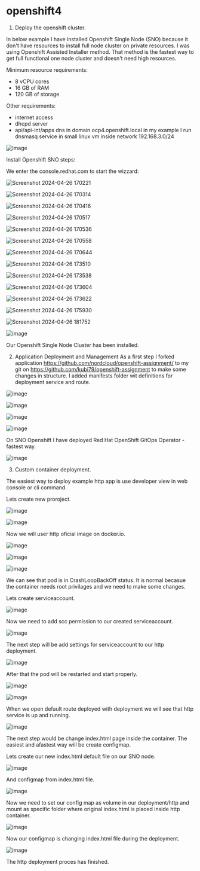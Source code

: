 # openshift4
1. Deploy the openshift cluster.

In below example I have installed Openshift Single Node (SNO) because it don't have resources to install full node cluster on private resources. I was using Openshift Assisted Installer method.
That method is the fastest way to get full functional one node cluster and doesn't need high resources.

Minimum resource requirements:
- 8 vCPU cores
- 16 GB of RAM
- 120 GB of storage

Other requirements:
- internet access
- dhcpd server
- api/api-int/apps dns in domain ocp4.openshift.local
  in my example I run dnsmasq service in small linux vm inside network 192.168.3.0/24
  
 ![image](https://github.com/kubi79/openshift4/assets/168208701/666a9212-5980-47dc-b8c0-f0d2ce277577)

 Install Openshift SNO steps:
 
 We enter the console.redhat.com to start the wizzard:

 ![Screenshot 2024-04-26 170221](https://github.com/kubi79/openshift4/assets/168208701/4d176c2d-8439-47d6-89e1-0d44fd315826)

 ![Screenshot 2024-04-26 170314](https://github.com/kubi79/openshift4/assets/168208701/1d519f4a-a5fd-404f-ada4-f4c16f72037f)

 ![Screenshot 2024-04-26 170416](https://github.com/kubi79/openshift4/assets/168208701/bd498817-2d9e-4667-93dc-838110274b07)

 ![Screenshot 2024-04-26 170517](https://github.com/kubi79/openshift4/assets/168208701/6ba353ff-49ca-4cf4-9f18-abb7e91a087a)

 ![Screenshot 2024-04-26 170536](https://github.com/kubi79/openshift4/assets/168208701/9d1a1744-5ed3-4036-bbf6-4aab6634cb39)

 ![Screenshot 2024-04-26 170558](https://github.com/kubi79/openshift4/assets/168208701/a1b6145d-75ca-41b1-aea1-920cfec22d4a)

 ![Screenshot 2024-04-26 170644](https://github.com/kubi79/openshift4/assets/168208701/9eefaaa5-33f3-472b-abf7-54cd9c960f49)

 ![Screenshot 2024-04-26 173510](https://github.com/kubi79/openshift4/assets/168208701/e3a5daf9-a756-4303-8741-534279b7567f)

 ![Screenshot 2024-04-26 173538](https://github.com/kubi79/openshift4/assets/168208701/9453d2a3-decc-49b2-97bd-8e57308463fc)

 ![Screenshot 2024-04-26 173604](https://github.com/kubi79/openshift4/assets/168208701/d11a2755-6479-47b7-b8b9-7eb0938314e9)

 ![Screenshot 2024-04-26 173622](https://github.com/kubi79/openshift4/assets/168208701/2e9bee43-1322-4f01-8f4c-fb6108957399)

 ![Screenshot 2024-04-26 175930](https://github.com/kubi79/openshift4/assets/168208701/f9eeb1de-9444-499c-b363-5be5738b36ab)

 ![Screenshot 2024-04-26 181752](https://github.com/kubi79/openshift4/assets/168208701/4cdcbd32-4dbd-4e54-b64a-ad9339a2c96e)

 ![image](https://github.com/kubi79/openshift4/assets/168208701/44e6407c-2823-4bd4-bb25-d0cde0a81361)

 Our Openshift Single Node Cluster has been installed.

2. Application Deployment and Management
As a first step I forked application https://github.com/nordcloud/openshift-assignment/ to my git on https://github.com/kubi79/openshift-assignment
to make some changes in structure. I added manifests folder wit definitions for deployment service and route.

![image](https://github.com/kubi79/openshift4/assets/168208701/5e4eed1f-7768-40f3-8fbe-24e1463600b8)

![image](https://github.com/kubi79/openshift4/assets/168208701/5257aabc-06ad-43c3-9ce1-5ce06bc2afd1)

![image](https://github.com/kubi79/openshift4/assets/168208701/09bbfeb2-9932-4782-a087-a50648416ecc)

![image](https://github.com/kubi79/openshift4/assets/168208701/25576dce-5c63-44df-812d-4f168d6d145b)






On SNO Openshift I have deployed Red Hat OpenShift GitOps Operator - fastest way.

![image](https://github.com/kubi79/openshift4/assets/168208701/c3ed32cf-3b31-4d5f-8290-5f5be591e341)




   

3. Custom container deployment.

 The easiest way to deploy example http app is use developer view in web console or cli command.

 Lets create new proroject.

 ![image](https://github.com/kubi79/openshift4/assets/168208701/b35d48f6-10e6-447e-92aa-f932abc919f1)

 ![image](https://github.com/kubi79/openshift4/assets/168208701/712bd03c-75fc-42cc-b349-091d03e9eec6)

 Now we will user http oficial image on docker.io.

 ![image](https://github.com/kubi79/openshift4/assets/168208701/5991e3c5-5850-4237-a8c7-37e6c3a657a6)

 ![image](https://github.com/kubi79/openshift4/assets/168208701/46d0bc8f-f285-4892-bca5-7a7ddf1fcb77)

 ![image](https://github.com/kubi79/openshift4/assets/168208701/c15dbf4a-fd3b-4f96-8c32-9feed7b1cf0b)

 We can see that pod is in CrashLoopBackOff status. It is normal becasue the container needs root privilages and we need to make some changes.

 Lets create serviceaccount.

 ![image](https://github.com/kubi79/openshift4/assets/168208701/1495edcc-2675-4992-87f4-e769bdc5c2f5)

 Now we need to add scc permission to our created serviceaccount.

 ![image](https://github.com/kubi79/openshift4/assets/168208701/0083a9a4-eda2-4b54-ae87-3a440a8d2af4)

 The next step will be add settings for serviceaccount to our http deployment.

 ![image](https://github.com/kubi79/openshift4/assets/168208701/c9246647-ed82-49da-b263-39c2095959fd)

 After that the pod will be restarted and start properly.

 ![image](https://github.com/kubi79/openshift4/assets/168208701/6b9ffc62-89c1-427f-9fbc-b5dda80906ea)

 ![image](https://github.com/kubi79/openshift4/assets/168208701/f531fe82-1464-440c-9740-76942be96fcd)

 When we open default route deployed with deployment we will see that http service is up and running.

 ![image](https://github.com/kubi79/openshift4/assets/168208701/51a3947c-fe3c-4367-9b19-5c6502c882d1)

 The next step would be change index.html page inside the container. The easiest and afastest way will be create configmap.

 Lets create our new index.html default file on our SNO node.

 ![image](https://github.com/kubi79/openshift4/assets/168208701/00087ebc-cf27-4a2a-9d81-e6cf4139ced5)

 And configmap from index.html file.

 ![image](https://github.com/kubi79/openshift4/assets/168208701/67ef78e2-42f7-4f82-92b3-724738b32b9a)

 Now we need to set our config map as volume in our deployment/http and mount as specific folder where original index.html is placed inside http container.

 ![image](https://github.com/kubi79/openshift4/assets/168208701/3c0c909c-07f4-44c9-92c9-d11de39334a5)

 Now our configmap is changing index.html file during the deployment.

 ![image](https://github.com/kubi79/openshift4/assets/168208701/365afa1c-a9de-4ebe-8a2c-070ecb27bcc6)

 The http deployment proces has finished.
 


 



 




 



 






 


 


 

 














 






